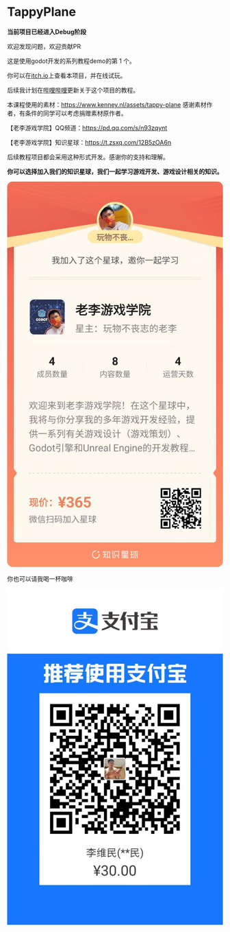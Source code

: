 # TappyPlane

**当前项目已经进入Debug阶段**

欢迎发现问题，欢迎贡献PR

这是使用godot开发的系列教程demo的第 1 个。

你可以在[itch.io](https://liweimin0512.itch.io/tappyplane)上查看本项目，并在线试玩。

后续我计划在[哔哩哔哩](https://space.bilibili.com/8618918)更新关于这个项目的教程。

本课程使用的素材：https://www.kenney.nl/assets/tappy-plane 感谢素材作者，有条件的同学可以考虑捐赠素材原作者。

【老李游戏学院】QQ频道：https://pd.qq.com/s/n93zqynt

【老李游戏学院】知识星球：https://t.zsxq.com/12B5zOA6n

后续教程项目都会采用这种形式开发。感谢你的支持和理解。

 **你可以选择加入我们的知识星球，我们一起学习游戏开发、游戏设计相关的知识。** 

![老李游戏学院-知识星球](%E8%80%81%E6%9D%8E%E6%B8%B8%E6%88%8F%E5%AD%A6%E9%99%A2-%E7%9F%A5%E8%AF%86%E6%98%9F%E7%90%83.jpg)

你也可以请我喝一杯咖啡

![你也可以请我喝一杯咖啡](%E6%94%AF%E4%BB%98%E5%AE%9D%E6%94%B6%E6%AC%BE%E7%A0%81.jpg)



